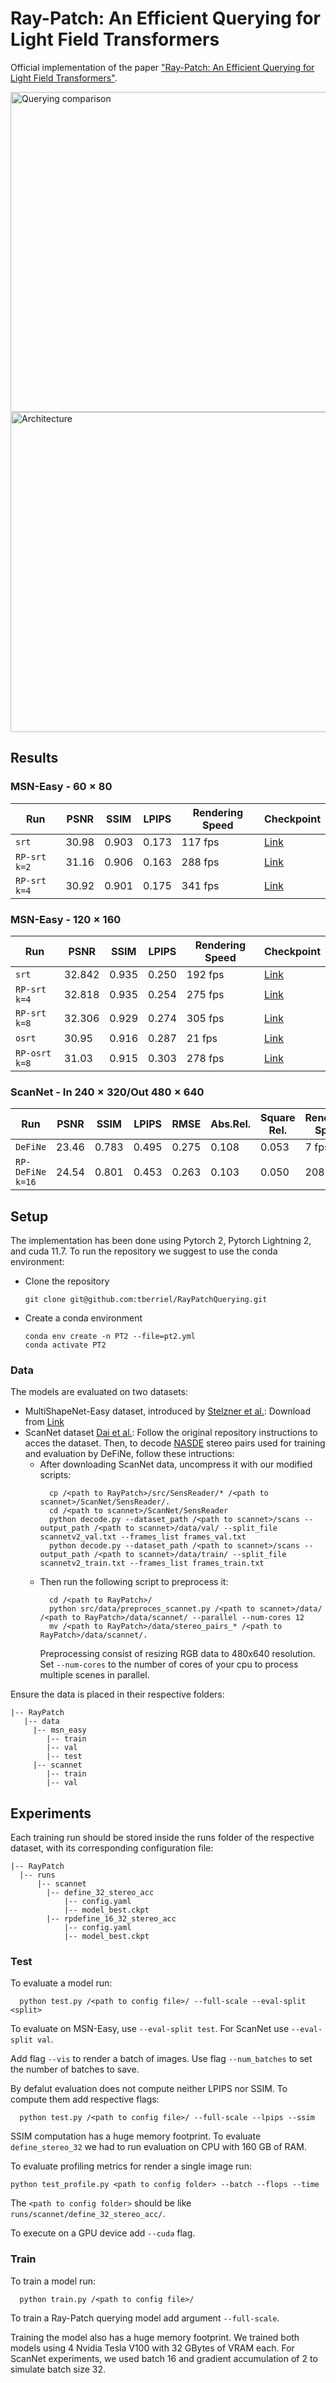 # Ray-Patch: An Efficient Querying for Light Field Transformers

Official implementation of the paper ["Ray-Patch: An Efficient Querying for Light Field Transformers"](https://arxiv.org/abs/2305.09566).

<img src="https://drive.google.com/uc?export=view&id=11Ol27ifHZihLYiM157XpwCZD_zYIGOMM" alt="Querying comparison" width="512"/>
<img src="https://drive.google.com/uc?export=view&id=1-0clAkYwOCGMF0BOM71ij9Tv0NUJg6Q7" alt="Architecture" width="512"/>

## Results
### MSN-Easy - $60\times 80$
| Run | PSNR | SSIM | LPIPS | Rendering Speed | Checkpoint |
|---|---|---|---|---|---|
|`srt` |30.98 | 0.903 | 0.173 | 117 fps |[Link](https://drive.google.com/file/d/18xN2D5PNHpWIBoV28ylzWln3cMW71l5u)|
|`RP-srt k=2` |31.16| 0.906 | 0.163 | 288 fps |[Link](https://drive.google.com/file/d/1q1KQ47EzhJflB9QTgAIKJb6R3vnLb-oK)|
|`RP-srt k=4` |30.92| 0.901 | 0.175 | 341 fps |[Link](https://drive.google.com/file/d/1ssTLIRKFRL4923uG6lxuUFnvMDkfvlVL)|

### MSN-Easy - $120\times160$ 

| Run | PSNR | SSIM | LPIPS | Rendering Speed | Checkpoint |
|---|---|---|---|---|---|
|`srt` |32.842| 0.935 | 0.250 | 192 fps |[Link](https://drive.google.com/file/d/16CSyko7DI3rM2WLQIdQGBC_GSN2S579T)|
|`RP-srt k=4` |32.818| 0.935 | 0.254 | 275 fps |[Link](https://drive.google.com/file/d/16CSyko7DI3rM2WLQIdQGBC_GSN2S579T)|
|`RP-srt k=8` |32.306| 0.929 | 0.274 | 305 fps |[Link](https://drive.google.com/file/d/16CSyko7DI3rM2WLQIdQGBC_GSN2S579T)|
|`osrt` |30.95| 0.916 | 0.287 | 21 fps |[Link](https://drive.google.com/file/d/16CSyko7DI3rM2WLQIdQGBC_GSN2S579T)|
|`RP-osrt k=8` |31.03| 0.915 | 0.303 | 278 fps |[Link](https://drive.google.com/file/d/16CSyko7DI3rM2WLQIdQGBC_GSN2S579T)|


### ScanNet - In $240\times320$/Out $480\times640$
|Run | PSNR | SSIM | LPIPS | RMSE | Abs.Rel. | Square Rel.| Rendering Speed | Download |
|---|---|---|---|---|---|---|---|---|
|`DeFiNe`| 23.46 | 0.783 | 0.495 | 0.275 | 0.108 | 0.053 | 7 fps |[Link](https://drive.google.com/file/d/16CSyko7DI3rM2WLQIdQGBC_GSN2S579T)|
|`RP-DeFiNe k=16`| 24.54 | 0.801 | 0.453 | 0.263 | 0.103 | 0.050 | 208 fps |[Link](https://drive.google.com/file/d/1dHyWDXGYsRx9cpe93hslr8gDKwoi37yq)|


## Setup
The implementation has been done using Pytorch 2, Pytorch Lightning 2, and cuda 11.7.
To run the repository we suggest to use the conda environment:

 * Clone the repository
    ``` 
    git clone git@github.com:tberriel/RayPatchQuerying.git
    ```
 * Create a conda environment
    ``` 
    conda env create -n PT2 --file=pt2.yml 
    conda activate PT2 
    ```

### Data
The models are evaluated on two datasets:
* MultiShapeNet-Easy dataset, introduced by [Stelzner et al.](https://stelzner.github.io/obsurf/): Download from [Link](https://drive.google.com/file/d/1RlHIbJ9NDtFgDBs1v0oQNhirXJak04UV)
* ScanNet dataset [Dai et al.](https://github.com/ScanNet/ScanNet): Follow the original repository instructions to acces the dataset. Then, to decode [NASDE](https://github.com/udaykusupati/Normal-Assisted-Stereo) stereo pairs used for training and evaluation by DeFiNe, follow these intructions:
    * After downloading ScanNet data, uncompress it with our modified scripts:
      ```
        cp /<path to RayPatch>/src/SensReader/* /<path to scannet>/ScanNet/SensReader/.
        cd /<path to scannet>/ScanNet/SensReader
        python decode.py --dataset_path /<path to scannet>/scans --output_path /<path to scannet>/data/val/ --split_file scannetv2_val.txt --frames_list frames_val.txt
        python decode.py --dataset_path /<path to scannet>/scans --output_path /<path to scannet>/data/train/ --split_file scannetv2_train.txt --frames_list frames_train.txt
      ```
    * Then run the following script to preprocess it:
      ```
        cd /<path to RayPatch>/
        python src/data/preproces_scannet.py /<path to scannet>/data/ /<path to RayPatch>/data/scannet/ --parallel --num-cores 12
        mv /<path to RayPatch>/data/stereo_pairs_* /<path to RayPatch>/data/scannet/.
      ```
      Preprocessing consist of resizing RGB data to 480x640 resolution. Set ``` --num-cores ``` to the number of cores of your cpu to process multiple scenes in parallel.
      
Ensure the data is placed in their respective folders:
  ```
  |-- RayPatch
     |-- data
       |-- msn_easy
          |-- train
          |-- val
          |-- test
       |-- scannet
          |-- train
          |-- val
  ```
## Experiments
Each training run should be stored inside the runs folder of the respective dataset, with its corresponding configuration file:
  ```
  |-- RayPatch
    |-- runs
        |-- scannet
          |-- define_32_stereo_acc
              |-- config.yaml
              |-- model_best.ckpt
          |-- rpdefine_16_32_stereo_acc
              |-- config.yaml
              |-- model_best.ckpt
  ```
### Test
To evaluate a model run:
```
  python test.py /<path to config file>/ --full-scale --eval-split <split>
```
To evaluate on MSN-Easy, use `--eval-split test`. For ScanNet use `--eval-split val`.

Add flag `--vis` to render a batch of images. Use flag `--num_batches` to set the number of batches to save.

By defalut evaluation does not compute neither LPIPS nor SSIM. To compute them add respective flags: 
```
  python test.py /<path to config file>/ --full-scale --lpips --ssim
```
SSIM computation has a huge memory footprint. To evaluate `define_stereo_32` we had to run evaluation on CPU with 160 GB of RAM.

To evaluate profiling metrics for render a single image run:
```
python test_profile.py <path to config folder> --batch --flops --time
```
The `<path to config folder>` should be like `runs/scannet/define_32_stereo_acc/`.

To execute on a GPU device add `--cuda` flag.

### Train
To train a model run:
```
  python train.py /<path to config file>/ 
```
To train a Ray-Patch querying model add argument `--full-scale`.

Training the model also has a huge memory footprint. We trained both models using 4 Nvidia Tesla V100 with 32 GBytes of VRAM each. For ScanNet experiments, we used batch 16 and gradient accumulation of 2 to simulate batch size 32.
